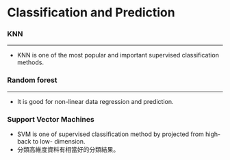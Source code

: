 # Classification and Prediction

<script src="../../js/general.js"></script>

### KNN
---

* KNN is one of the most popular and important supervised classification methods.

### Random forest
---

* It is good for non-linear data regression and prediction.

### Support Vector Machines

* SVM is one of supervised classification method by projected from high- back to low- dimension.
* 分類高維度資料有相當好的分類結果。